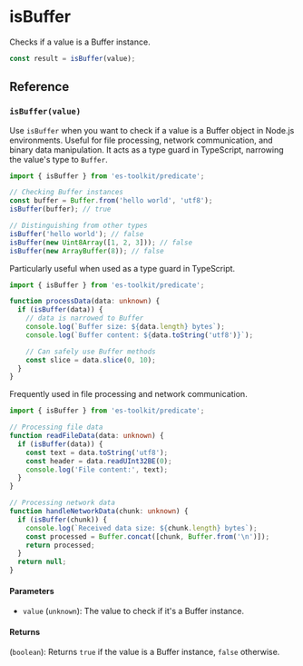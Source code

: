 # isBuffer

Checks if a value is a Buffer instance.

```typescript
const result = isBuffer(value);
```

## Reference

### `isBuffer(value)`

Use `isBuffer` when you want to check if a value is a Buffer object in Node.js environments. Useful for file processing, network communication, and binary data manipulation. It acts as a type guard in TypeScript, narrowing the value's type to `Buffer`.

```typescript
import { isBuffer } from 'es-toolkit/predicate';

// Checking Buffer instances
const buffer = Buffer.from('hello world', 'utf8');
isBuffer(buffer); // true

// Distinguishing from other types
isBuffer('hello world'); // false
isBuffer(new Uint8Array([1, 2, 3])); // false
isBuffer(new ArrayBuffer(8)); // false
```

Particularly useful when used as a type guard in TypeScript.

```typescript
import { isBuffer } from 'es-toolkit/predicate';

function processData(data: unknown) {
  if (isBuffer(data)) {
    // data is narrowed to Buffer
    console.log(`Buffer size: ${data.length} bytes`);
    console.log(`Buffer content: ${data.toString('utf8')}`);

    // Can safely use Buffer methods
    const slice = data.slice(0, 10);
  }
}
```

Frequently used in file processing and network communication.

```typescript
import { isBuffer } from 'es-toolkit/predicate';

// Processing file data
function readFileData(data: unknown) {
  if (isBuffer(data)) {
    const text = data.toString('utf8');
    const header = data.readUInt32BE(0);
    console.log('File content:', text);
  }
}

// Processing network data
function handleNetworkData(chunk: unknown) {
  if (isBuffer(chunk)) {
    console.log(`Received data size: ${chunk.length} bytes`);
    const processed = Buffer.concat([chunk, Buffer.from('\n')]);
    return processed;
  }
  return null;
}
```

#### Parameters

- `value` (`unknown`): The value to check if it's a Buffer instance.

#### Returns

(`boolean`): Returns `true` if the value is a Buffer instance, `false` otherwise.
